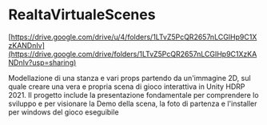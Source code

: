 # RealtaVirtualeScenes

[https://drive.google.com/drive/u/4/folders/1LTvZ5PcQR2657nLCGIHp9C1XzKANDnIv](https://drive.google.com/drive/folders/1LTvZ5PcQR2657nLCGIHp9C1XzKANDnIv?usp=sharing)



Modellazione di una stanza e vari props partendo da un'immagine 2D, sul quale creare una vera e propria scena di gioco interattiva in Unity HDRP 2021.
Il progetto include la presentazione fondamentale per comprendere lo sviluppo e per visionare la Demo della scena, la foto di partenza e l'installer per windows del gioco eseguibile 
